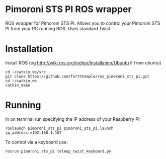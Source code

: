 # Pimoroni STS PI ROS wrapper

ROS wrapper for Pimoroni STS PI.  Allows you to control your Pimoroni STS PI from your PC running ROS. Uses standard Twist.

# Installation
Install ROS (eg http://wiki.ros.org/indigo/Installation/Ubuntu if from ubuntu)

```
cd ~/catkin_ws/src
git clone https://github.com/forthtemple/ros_pimoroni_sts_pi.git
cd ~/catkin_ws
catkin_make 
```
# Running
In on terminal run specifying the IP address of your Raspberry PI:
```
roslaunch pimoroni_sts_pi pimoroni_sts_pi.launch ip_address:=192.168.1.107
```
To control via a keyboard use:
```
rosrun pimoroni_sts_pi teleop_twist_keyboard.py
```
